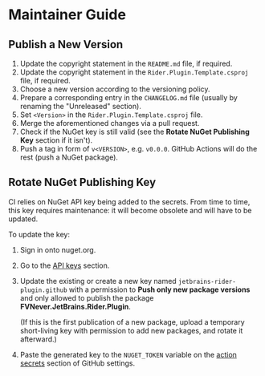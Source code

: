 <!--
SPDX-FileCopyrightText: 2024-2025 Friedrich von Never <friedrich@fornever.me>

SPDX-License-Identifier: Apache-2.0
-->

Maintainer Guide
================

Publish a New Version
---------------------
1. Update the copyright statement in the `README.md` file, if required.
2. Update the copyright statement in the `Rider.Plugin.Template.csproj` file, if required.
3. Choose a new version according to the versioning policy.
4. Prepare a corresponding entry in the `CHANGELOG.md` file (usually by renaming the "Unreleased" section).
5. Set `<Version>` in the `Rider.Plugin.Template.csproj` file.
6. Merge the aforementioned changes via a pull request.
7. Check if the NuGet key is still valid (see the **Rotate NuGet Publishing Key** section if it isn't).
8. Push a tag in form of `v<VERSION>`, e.g. `v0.0.0`. GitHub Actions will do the rest (push a NuGet package).

Rotate NuGet Publishing Key
---------------------------
CI relies on NuGet API key being added to the secrets. From time to time, this key requires maintenance: it will become obsolete and will have to be updated.

To update the key:

1. Sign in onto nuget.org.
2. Go to the [API keys][nuget.api-keys] section.
3. Update the existing or create a new key named `jetbrains-rider-plugin.github` with a permission to **Push only new package versions** and only allowed to publish the package **FVNever.JetBrains.Rider.Plugin**.

   (If this is the first publication of a new package, upload a temporary short-living key with permission to add new packages, and rotate it afterward.)
4. Paste the generated key to the `NUGET_TOKEN` variable on the [action secrets][github.secrets] section of GitHub settings.

[github.secrets]: https://github.com/ForNeVeR/rider-plugin-template/settings/secrets/actions
[nuget.api-keys]: https://www.nuget.org/account/apikeys
